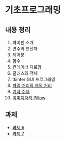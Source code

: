 # 기초프로그래밍

## 내용 정리

1. 파이썬 소개
2. 변수와 연산자
3. 제어문
4. 함수
5. 컨테이너 자료형
6. 클래스와 객체
7. tkinter GUI 프로그래밍
8. [파일 처리와 예외 처리](practice/8.md)
9. [기타 주제](practice/9.md)
10. [이미지처리 Pillow](practice/10.md)

## 과제

- [과제 6](tasks/task6.py)
- [과제 7](tasks/task7.py)
